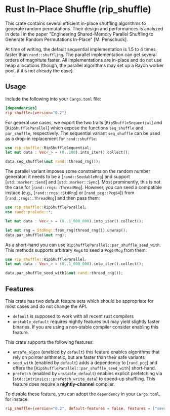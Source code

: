 # Rust In-Place Shuffle (rip_shuffle)

This crate contains several efficient in-place shuffling algorithms to generate random permutations.
Their design and performances is analyzed in detail in the paper "Engineering Shared-Memory Parallel Shuffling to Generate Random Permutations In-Place" [M. Penschuck].

At time of writing, the default sequential implementation is 1.5 to 4 times faster than `rand::shuffling`.
The parallel implementation can get several orders of magnitute faster.
All implementations are in-place and do not use heap allocations (though, the parallel algorithms may set up a Rayon worker pool, if it's not already the case).

## Usage

Include the following into your `Cargo.toml` file:

```toml
[dependencies]
rip_shuffle={version="0.2"}
```

For general use cases, we export the two traits [`RipShuffleSequential`] and [`RipShuffleParallel`] which
expose the functions `seq_shuffle` and `par_shuffle`, respectively. The sequential variant `seq_shuffle`
can be used as a drop-in replacement for `rand::shuffle`:

```rust
use rip_shuffle::RipShuffleSequential;
let mut data : Vec<_> = (0..100).into_iter().collect();

data.seq_shuffle(&mut rand::thread_rng());
```

The parallel variant imposes some constraints on the random number generator: it needs to be a [`rand::SeedableRng`] and
support [`std::marker::Send`] and [`std::marker::Sync`]. Most prominently, this is not the case for [`rand::rngs::ThreadRng`].
However, you can seed a compatible instace (e.g., [`rand::rngs::StdRng`] or [`rand_pcg::Pcg64`]) from [`rand::rngs::ThreadRng`] and then pass them:

```rust
use rip_shuffle::RipShuffleParallel;
use rand::prelude::*;

let mut data : Vec<_> = (0..1_000_000).into_iter().collect();

let mut rng = StdRng::from_rng(thread_rng()).unwrap();
data.par_shuffle(&mut rng);
```

As a short-hand you can use `RipShuffleParallel::par_shuffle_seed_with`. This methods supports arbitrary `Rng`s
to seed a `Pcg64Mcg` from them:

```rust ignore
use rip_shuffle::RipShuffleParallel;
let mut data : Vec<_> = (0..1_000_000).into_iter().collect();

data.par_shuffle_seed_with(&mut rand::thread_rng());
```

## Features

This crate has two default feature sets which should be appropriate for most cases and do not change the API.

- `default` is supposed to work with all recent rust compilers
- `unstable_default` requires nightly features but may yield slightly faster binaries.
  If you are using a non-stable compiler consider enabling this feature.

This crate supports the following features:

- `unsafe_algos` (enabled by `default`) this feature enables algorithms that rely on pointer arithmetic, but are faster than their safe variants
- `seed_with` (enabled by `default`) adds a dependency to [`rand_pcg`] and offers the [`RipShuffleParallel::par_shuffle_seed_with`] short-hand.
- `prefetch` (enabled by `unstable_default`) enables explicit prefetching via [`std::intrinsics::prefetch_write_data`] to speed-up shuffling.
  This feature does require a **nightly-channel** compiler.


To disable these feature, you can adopt the `dependency` in your `Cargo.toml`, for instace:

```toml
rip_shuffle={version="0.2", default-features = false, features = ["seed_with"]}
```
